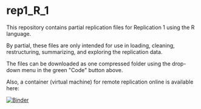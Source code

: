 # rep1_R_1
This repository contains partial replication files for Replication 1 using the R language.

By partial, these files are only intended for use in loading, cleaning, restructuring, summarizing, and exploring the replication data.

The files can be downloaded as one compressed folder using the drop-down menu in the green "Code" button above.

Also, a container (virtual machine) for remote replication online is available here:

[![Binder](https://mybinder.org/badge_logo.svg)](https://mybinder.org/v2/gh/mattcingram/rep1_R_1/HEAD)
